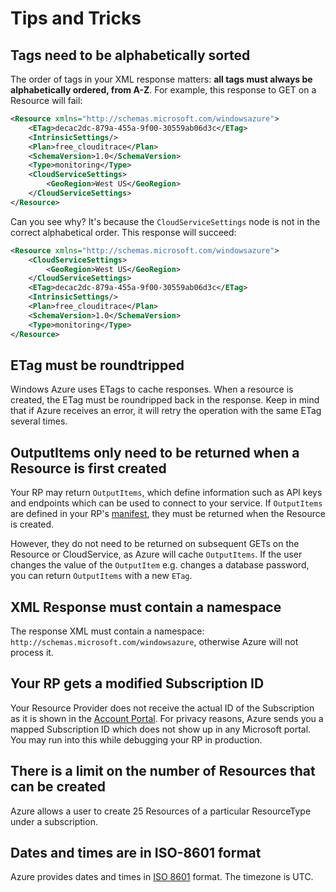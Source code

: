 # Tips and Tricks


## Tags need to be alphabetically sorted

The order of tags in your XML response matters: **all tags must always be alphabetically ordered, from A-Z**. For example, this response to GET on a Resource will fail:

```xml
<Resource xmlns="http://schemas.microsoft.com/windowsazure">
	<ETag>decac2dc-879a-455a-9f00-30559ab06d3c</ETag>
	<IntrinsicSettings/>
	<Plan>free_clouditrace</Plan>
	<SchemaVersion>1.0</SchemaVersion>
	<Type>monitoring</Type>
	<CloudServiceSettings>
		<GeoRegion>West US</GeoRegion>
	</CloudServiceSettings>
</Resource>
```
Can you see why? It's because the `CloudServiceSettings` node is not in the correct alphabetical order. This response will succeed:

```xml
<Resource xmlns="http://schemas.microsoft.com/windowsazure">
	<CloudServiceSettings>
		<GeoRegion>West US</GeoRegion>
	</CloudServiceSettings>
	<ETag>decac2dc-879a-455a-9f00-30559ab06d3c</ETag>
	<IntrinsicSettings/>
	<Plan>free_clouditrace</Plan>
	<SchemaVersion>1.0</SchemaVersion>
	<Type>monitoring</Type>
</Resource>
```

## ETag must be roundtripped
Windows Azure uses ETags to cache responses. When a resource is created, the ETag must be roundripped back in the response. Keep in mind that if Azure receives an error, it will retry the operation with the same ETag several times.

## OutputItems only need to be returned when a Resource is first created
Your RP may return `OutputItems`, which define information such as API keys and endpoints which can be used to connect to your service. If `OutputItems` are defined in your RP's [manifest](https://github.com/WindowsAzure/azure-resource-provider-sdk/tree/master/docs/concepts.md), they must be returned when the Resource is created.

However, they do not need to be returned on subsequent GETs on the Resource or CloudService, as Azure will cache `OutputItems`. If the user changes the value of the `OutputItem` e.g. changes a database password, you can return `OutputItems` with a new `ETag`. 


## XML Response must contain a namespace
The response XML must contain a namespace: `http://schemas.microsoft.com/windowsazure`, otherwise Azure will not process it.

## Your RP gets a modified Subscription ID
Your Resource Provider does not receive the actual ID of the Subscription as it is shown in the [Account Portal](https://account.windowsazure.com). For privacy reasons, Azure sends you a mapped Subscription ID which does not show up in any Microsoft portal. You may run into this while debugging your RP in production.

## There is a limit on the number of Resources that can be created
Azure allows a user to create 25 Resources of a particular ResourceType under a subscription.

## Dates and times are in ISO-8601 format
Azure provides dates and times in [ISO 8601](http://en.wikipedia.org/wiki/ISO_8601) format. The timezone is UTC.
